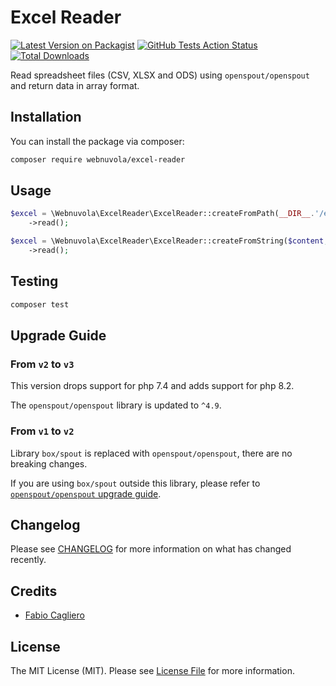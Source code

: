 # Excel Reader
[![Latest Version on Packagist](https://img.shields.io/packagist/v/webnuvola/excel-reader.svg?style=flat-square)](https://packagist.org/packages/webnuvola/excel-reader)
[![GitHub Tests Action Status](https://img.shields.io/github/workflow/status/webnuvola/excel-reader/Tests?label=tests)](https://github.com/webnuvola/excel-reader/actions?query=workflow%3ATests+branch%3Amain)
[![Total Downloads](https://img.shields.io/packagist/dt/webnuvola/excel-reader.svg?style=flat-square)](https://packagist.org/packages/webnuvola/excel-reader)

Read spreadsheet files (CSV, XLSX and ODS) using `openspout/openspout` and return data in array format.

## Installation
You can install the package via composer:

```bash
composer require webnuvola/excel-reader
```

## Usage
```php
$excel = \Webnuvola\ExcelReader\ExcelReader::createFromPath(__DIR__.'/excel-file.xlsx')
    ->read();

$excel = \Webnuvola\ExcelReader\ExcelReader::createFromString($content, 'xlsx')
    ->read();
```

## Testing
```bash
composer test
```

## Upgrade Guide

### From `v2` to `v3`
This version drops support for php 7.4 and adds support for php 8.2.

The `openspout/openspout` library is updated to `^4.9`.

### From `v1` to `v2`
Library `box/spout` is replaced with `openspout/openspout`, there are no breaking changes.

If you are using `box/spout` outside this library, please refer to [`openspout/openspout` upgrade guide](https://github.com/openspout/openspout/#upgrade-from-boxspoutv3-to-openspoutopenspoutv3).

## Changelog
Please see [CHANGELOG](CHANGELOG.md) for more information on what has changed recently.

## Credits
- [Fabio Cagliero](https://github.com/fab120)

## License
The MIT License (MIT). Please see [License File](LICENSE) for more information.
